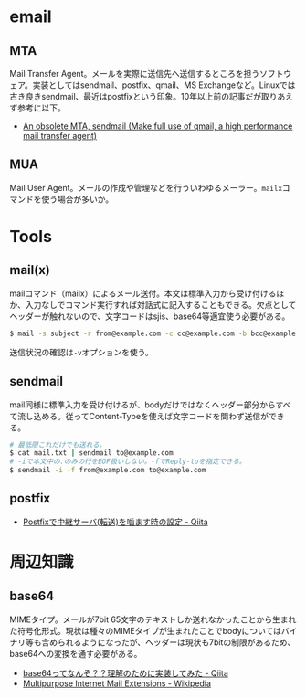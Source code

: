 email
========

MTA
----

Mail Transfer Agent。メールを実際に送信先へ送信するところを担うソフトウェア。実装としてはsendmail、postfix、qmail、MS Exchangeなど。Linuxでは古き良きsendmail、最近はpostfixという印象。10年以上前の記事だが取りあえず参考に以下。

* [An obsolete MTA, sendmail (Make full use of qmail, a high performance mail transfer agent)](http://www.gcd.org/sengoku/docs/NikkeiLinux00-03/sendmail.ja.html)

MUA
----

Mail User Agent。メールの作成や管理などを行ういわゆるメーラー。`mailx`コマンドを使う場合が多いか。


Tools
========

mail(x)
----

mailコマンド（mailx）によるメール送付。本文は標準入力から受け付けるほか、入力なしでコマンド実行すれば対話式に記入することもできる。欠点としてヘッダーが触れないので、文字コードはsjis、base64等適宜使う必要がある。

```bash
$ mail -s subject -r from@example.com -c cc@example.com -b bcc@example.com to@example.com
```

送信状況の確認は`-v`オプションを使う。

sendmail
----

mail同様に標準入力を受け付けるが、bodyだけではなくヘッダー部分からすべて流し込める。従ってContent-Typeを使えば文字コードを問わず送信ができる。

```bash
# 最低限これだけでも送れる。
$ cat mail.txt | sendmail to@example.com
# -iで本文中の.のみの行をEOF扱いしない。-fでReply-toを指定できる。
$ sendmail -i -f from@example.com to@example.com
```

postfix
----

* [Postfixで中継サーバ(転送)を噛ます時の設定 - Qiita](http://qiita.com/kenjiskywalker/items/2f00a0ae56136d184993)

周辺知識
========

base64
----

MIMEタイプ。メールが7bit 65文字のテキストしか送れなかったことから生まれた符号化形式。現状は種々のMIMEタイプが生まれたことでbodyについてはバイナリ等も含められるようになったが、ヘッダーは現状も7bitの制限があるため、base64への変換を通す必要がある。

* [base64ってなんぞ？？理解のために実装してみた - Qiita](http://qiita.com/PlanetMeron/items/2905e2d0aa7fe46a36d4)
* [Multipurpose Internet Mail Extensions - Wikipedia](https://ja.wikipedia.org/wiki/Multipurpose_Internet_Mail_Extensions)